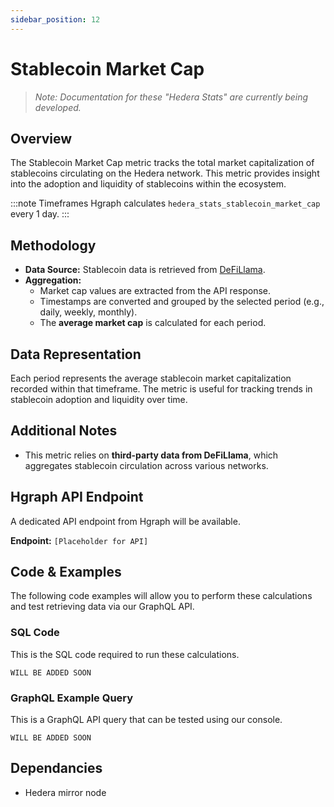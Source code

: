 ```yaml
---
sidebar_position: 12
---
```


# Stablecoin Market Cap

> *Note: Documentation for these "Hedera Stats" are currently being developed.*

## Overview
The Stablecoin Market Cap metric tracks the total market capitalization of stablecoins circulating on the Hedera network. This metric provides insight into the adoption and liquidity of stablecoins within the ecosystem.

:::note Timeframes
Hgraph calculates `hedera_stats_stablecoin_market_cap` every 1 day.
:::

## Methodology
- **Data Source:** Stablecoin data is retrieved from [DeFiLlama](https://stablecoins.llama.fi/stablecoincharts/Hedera).
- **Aggregation:**
  - Market cap values are extracted from the API response.
  - Timestamps are converted and grouped by the selected period (e.g., daily, weekly, monthly).
  - The **average market cap** is calculated for each period.

## Data Representation
Each period represents the average stablecoin market capitalization recorded within that timeframe. The metric is useful for tracking trends in stablecoin adoption and liquidity over time.

## Additional Notes
- This metric relies on **third-party data from DeFiLlama**, which aggregates stablecoin circulation across various networks.

## Hgraph API Endpoint
A dedicated API endpoint from Hgraph will be available.

**Endpoint:** `[Placeholder for API]`

## Code & Examples

The following code examples will allow you to perform these calculations and test retrieving data via our GraphQL API.

### SQL Code

This is the SQL code required to run these calculations.

```
WILL BE ADDED SOON
```

### GraphQL Example Query

This is a GraphQL API query that can be tested using our console.

```
WILL BE ADDED SOON
```

## Dependancies
* Hedera mirror node
